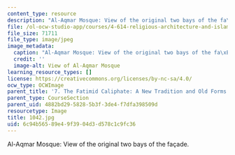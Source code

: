 ```yaml
---
content_type: resource
description: "Al-Aqmar Mosque: View of the original two bays of the fa\xE7ade."
file: /ol-ocw-studio-app/courses/4-614-religious-architecture-and-islamic-cultures-fall-2002/6c94b56589e49f3904d3d578c1c9fc36_1042.jpg
file_size: 71711
file_type: image/jpeg
image_metadata:
  caption: "Al-Aqmar Mosque: View of the original two bays of the fa\xE7ade."
  credit: ''
  image-alt: View of Al-Aqmar Mosque
learning_resource_types: []
license: https://creativecommons.org/licenses/by-nc-sa/4.0/
ocw_type: OCWImage
parent_title: '7. The Fatimid Caliphate: A New Tradition and Old Forms'
parent_type: CourseSection
parent_uid: 4882bd29-5828-5b3f-3de4-f7dfa398509d
resourcetype: Image
title: 1042.jpg
uid: 6c94b565-89e4-9f39-04d3-d578c1c9fc36
---
```

Al-Aqmar Mosque: View of the original two bays of the façade.